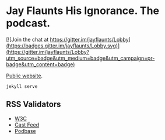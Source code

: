 # Jay Flaunts His Ignorance. The podcast.

[![Join the chat at https://gitter.im/jayflaunts/Lobby](https://badges.gitter.im/jayflaunts/Lobby.svg)](https://gitter.im/jayflaunts/Lobby?utm_source=badge&utm_medium=badge&utm_campaign=pr-badge&utm_content=badge)

[Public website](http://jhannah.github.io/jayflaunts/).

    jekyll serve

## RSS Validators

* [W3C](https://validator.w3.org/feed/check.cgi?url=https%3A%2F%2Fjhannah.github.io%2Fjayflaunts%2Fpodcast.xml)
* [Cast Feed](https://www.castfeedvalidator.com/validate.php?url=https://jhannah.github.io/jayflaunts/podcast.xml)
* [Podbase](https://podba.se/validate/?url=https://jhannah.github.io/jayflaunts/podcast.xml)
